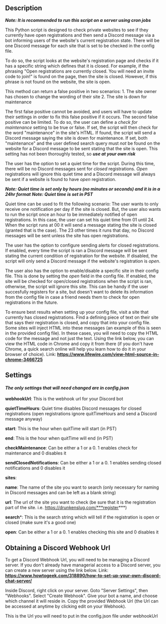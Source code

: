## Description
***Note: It is recommended to run this script on a server using cron jobs***


This Python script is designed to check private websites to see if they currently have open registrations and then send a Discord message via a bot informing users of the website's current registration state. There will be one Discord message for each site that is set to be checked in the config file.

To do so, the script looks at the website's registration page and checks if it has a specific string which defines that it is closed. For example, if the phrasing "Open registrations are currently closed. You will need an invite code to join!" is found on the page, then the site is closed. However, if this phrase is not found on the website, the site is open. 

This method can return a false positive in two scenarios:
    1. The site owner has chosen to change the wording of their site
    2. The site is down for maintenance

The first false positive cannot be avoided, and users will have to update their settings in order to fix this false positive if it occurs.
The second false positive can be limited. To do so, the user can define a *check for maintenance* setting to be true or false. If set, the script will then check for the word "maintenance" in the site's HTML. If found, the script will send a Discord message saying the site is down for maintenance. If set, both "maintenance" and the user defined search query must *not* be found on the website for a Discord message to be sent stating that the site is open.
This setting has not been thoroughly tested, so ***use at your own risk***

The user has the option to set a quiet time for the script. During this time, there will be no Discord messages sent for *closed* registrations. *Open* registrations will ignore this quiet time and a Discord message will always be sent if a website is found to have *open* registration. 


***Note: Quiet time is set only by hours (no minutes or seconds) and it is in a 24hr format***
***Note: Quiet time is set in PST***


Quiet time can be used to fit the following scenario:
The user wants to only receive one notification per day if the site is closed. But, the user also wants to run the script once an hour to be immediately notified of open registrations. In this case, the user can set his quiet time from 01 until 24. When the script runs at 00 it will send a message stating the site is closed (granted that is the case). The 23 other times it runs that day, no Discord messages will be sent unless the site has open registrations.

The user has the option to configure sending alerts for closed registrations. If enabled, every time the script is ran a Discord message will be sent stating the current condition of registration for the website. If disabled, the script will only send a Discord message if the website's registration is *open*.

The user also has the option to enable/disable a specific site in their config file. This is done by setting the *open* field in the config file. If enabled, the site will be checked for open/closed registrations when the script is ran, otherwise, the script will ignore this site. This can be handy if the user succesfully registers for a site, but doesn't want to delete its information from the config file in case a friend needs them to check for open registrations in the future.

To ensure best results when setting up your config file, visit a site that currently has closed registrations. Find a defining piece of text on their site that says their registration is closed, and copy that into your config file. Some sites will inject HTML into these messages (an example of this is seen in the provided config file). In these cases, you will need to copy the HTML code for the message and not just the text. Using the link below, you can view the HTML code in Chrome and copy it from there (if you don't have Chrome, a quick search online will help you learn how to do it in your browser of choice).
Link: **https://www.lifewire.com/view-html-source-in-chrome-3466725**



## Settings
#### ***The only settings that will need changed are in config.json***
**webhookUrl**: This is the webhook url for your Discord bot


**quietTimeHours**: Quiet time disables Discord messages for closed registrations (open registrations ignore quitTimeHours and send a Discord message anyway)


  **start**: This is the hour when quitTime will start (in PST)


  **end**: This is the hour when quitTime will end (in PST)


**checkMaintenance**: Can be either a 1 or a 0. 1 enables check for maintenance and 0 disables it


**sendClosedNotifications**: Can be either a 1 or a 0. 1 enables sending closed notifications and 0 disables it


**sites**:

  **name**: The name of the site you want to search (only necessary for naming in Discord messages and can be left as a blank string)


  **url**: The url of the site you want to check (be sure that it is the registration part of the site. i.e. https://drunkenslug.com/***register***)


  **search***: This is the search string which will tell if the registration is open or closed (make sure it's a good one)


  **open**: Can be either a 1 or a 0. 1 enables checking this site and 0 disables it



## Obtaining a Discord Webhook Url
To get a Discord Webhook Url, you will need to be managing a Discord server. If you don't already have managerial access to a Discord server, you can create a new server using the link below.
Link: **https://www.howtogeek.com/318890/how-to-set-up-your-own-discord-chat-server/**

Inside Discord, right click on your server.
Goto "Server Settings", then "Webhooks".
Select "Create Webhook".
Give your bot a name, and choose which channel it will reside in.
Copy the provided Webhook Url (the Url can be accessed at anytime by clicking edit on your Webhook).

This is the Url you will need to put in the config.json file under webhookUrl